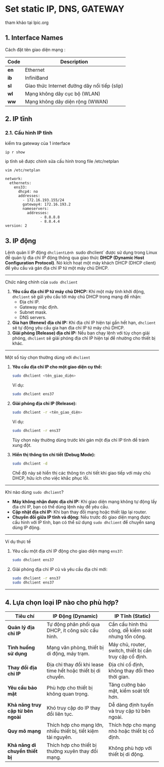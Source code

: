# Set static IP, DNS, GATEWAY

tham khảo tại lpic.org 

## 1. Interface  Names 

Cách đặt tên giao diện mạng :

| **Code** | **Description**                              |
| -------- | -------------------------------------------- |
| **en**   | Ethernet                                     |
| **ib**   | InfiniBand                                   |
| **sl**   | Giao thức Internet đường dây nối tiếp (slip) |
| **wl**   | Mạng không dây cục bộ (WLAN)                 |
| **ww**   | Mạng không dây diện rộng (WWAN)              |

## 2. IP tĩnh 

### 2.1. Cấu hình IP tĩnh 

kiểm tra gateway của 1 interface

```
ip r show
```

ip tĩnh sẽ được chỉnh sửa cấu hình trong file /etc/netplan

```
vim /etc/netplan
```

```
network:
  ethernets:
    ens33:
      dhcp4: no
      addresses:
        - 172.16.193.155/24
        gateway4: 172.16.193.2
        nameservers:
          addresses:
                - 8.8.8.8
                - 8.8.4.4
version: 2
```



## 3. IP động

Lệnh quản lí IP động `dhclientLệnh `sudo dhclient` được sử dụng trong Linux để quản lý địa chỉ IP động thông qua giao thức **DHCP (Dynamic Host Configuration Protocol)**. Nó kích hoạt một máy khách DHCP (DHCP client) để yêu cầu và gán địa chỉ IP từ một máy chủ DHCP.

------

Chức năng chính của `sudo dhclient`

1. **Yêu cầu địa chỉ IP từ máy chủ DHCP:** Khi một máy tính khởi động, `dhclient` sẽ gửi yêu cầu tới máy chủ DHCP trong mạng để nhận:
   - Địa chỉ IP.
   - Gateway mặc định.
   - Subnet mask.
   - DNS servers.
2. **Gia hạn (Renew) địa chỉ IP:** Khi địa chỉ IP hiện tại gần hết hạn, `dhclient` sẽ tự động yêu cầu gia hạn địa chỉ IP từ máy chủ DHCP.
3. **Giải phóng (Release) địa chỉ IP:** Nếu bạn chạy lệnh với tùy chọn giải phóng, `dhclient` sẽ giải phóng địa chỉ IP hiện tại để nhường cho thiết bị khác.

------

Một số tùy chọn thường dùng với `dhclient`

1. **Yêu cầu địa chỉ IP cho một giao diện cụ thể:**

   ```bash
   sudo dhclient <tên_giao_diện>
   ```

   Ví dụ:

   ```bash
   sudo dhclient ens37
   ```

2. **Giải phóng địa chỉ IP (Release):**

   ```bash
   sudo dhclient -r <tên_giao_diện>
   ```

   Ví dụ:

   ```bash
   sudo dhclient -r ens37
   ```

   Tùy chọn này thường dùng trước khi gán một địa chỉ IP tĩnh để tránh xung đột.

3. **Hiển thị thông tin chi tiết (Debug Mode):**

   ```bash
   sudo dhclient -d
   ```

   Chế độ này sẽ hiển thị các thông tin chi tiết khi giao tiếp với máy chủ DHCP, hữu ích cho việc khắc phục lỗi.

------

Khi nào dùng `sudo dhclient`?

- **Máy không nhận được địa chỉ IP:** Khi giao diện mạng không tự động lấy địa chỉ IP, bạn có thể dùng lệnh này để yêu cầu.
- **Cập nhật địa chỉ IP:** Khi bạn thay đổi mạng hoặc thiết lập lại router.
- **Chuyển đổi giữa IP tĩnh và động:** Nếu trước đó giao diện mạng được cấu hình với IP tĩnh, bạn có thể sử dụng `sudo dhclient` để chuyển sang dùng IP động.

------

Ví dụ thực tế

1. Yêu cầu một địa chỉ IP động cho giao diện mạng `ens37`:

   ```bash
   sudo dhclient ens37
   ```

2. Giải phóng địa chỉ IP cũ và yêu cầu địa chỉ mới:

   ```bash
   sudo dhclient -r ens37
   sudo dhclient ens37
   ```

------

## 4. Lựa chọn loại IP nào cho phù hợp?

| **Tiêu chí**                       | **IP Động** (Dynamic)                                        | **IP Tĩnh** (Static)                                    |
| ---------------------------------- | ------------------------------------------------------------ | ------------------------------------------------------- |
| **Quản lý địa chỉ IP**             | Tự động phân phối qua DHCP, ít công sức cấu hình.            | Cần cấu hình thủ công, dễ kiểm soát nhưng tốn công.     |
| **Tình huống sử dụng**             | Mạng văn phòng, thiết bị di động, máy trạm.                  | Máy chủ, router, switch, thiết bị cần truy cập cố định. |
| **Thay đổi địa chỉ IP**            | Địa chỉ thay đổi khi lease time hết hoặc thiết bị di chuyển. | Địa chỉ cố định, không thay đổi theo thời gian.         |
| **Yêu cầu bảo mật**                | Phù hợp cho thiết bị không quan trọng.                       | Tăng cường bảo mật, kiểm soát tốt hơn.                  |
| **Khả năng truy cập từ bên ngoài** | Khó truy cập do IP thay đổi liên tục.                        | Dễ dàng định tuyến và truy cập từ bên ngoài.            |
| **Quy mô mạng**                    | Thích hợp cho mạng lớn, nhiều thiết bị, tiết kiệm tài nguyên. | Thích hợp cho mạng nhỏ hoặc thiết bị cố định.           |
| **Khả năng di chuyển thiết bị**    | Thích hợp cho thiết bị thường xuyên thay đổi mạng.           | Không phù hợp với thiết bị di động.                     |

